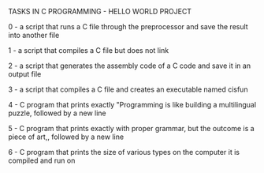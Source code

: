 TASKS IN C PROGRAMMING - HELLO WORLD PROJECT

0 - a script that runs a C file through the preprocessor and save the result into another file

1 - a script that compiles a C file but does not link

2 - a script that generates the assembly code of a C code and save it in an output file

3 - a script that compiles a C file and creates an executable named cisfun

4 - C program that prints exactly "Programming is like building a multilingual puzzle, followed by a new line

5 - C program that prints exactly with proper grammar, but the outcome is a piece of art,, followed by a new line

6 - C program that prints the size of various types on the computer it is compiled and run on
